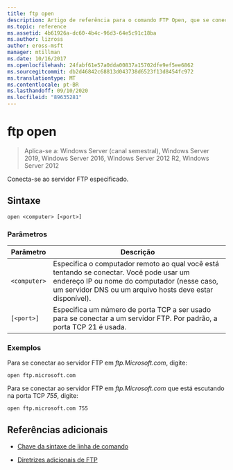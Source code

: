 ```yaml
---
title: ftp open
description: Artigo de referência para o comando FTP Open, que se conecta ao servidor FTP especificado.
ms.topic: reference
ms.assetid: 4b61926a-dc60-4b4c-96d3-64e5c91c18ba
ms.author: lizross
author: eross-msft
manager: mtillman
ms.date: 10/16/2017
ms.openlocfilehash: 24fabf61e57a0dda00837a15702dfe9ef5ee6862
ms.sourcegitcommit: db2d46842c68813d043738d6523f13d8454fc972
ms.translationtype: MT
ms.contentlocale: pt-BR
ms.lasthandoff: 09/10/2020
ms.locfileid: "89635281"
---
```

# <a name="ftp-open"></a>ftp open

> Aplica-se a: Windows Server (canal semestral), Windows Server 2019, Windows Server 2016, Windows Server 2012 R2, Windows Server 2012

Conecta-se ao servidor FTP especificado.

## <a name="syntax"></a>Sintaxe

```
open <computer> [<port>]
```

### <a name="parameters"></a>Parâmetros

| Parâmetro | Descrição |
| --------- | ----------- |
| `<computer>` | Especifica o computador remoto ao qual você está tentando se conectar. Você pode usar um endereço IP ou nome do computador (nesse caso, um servidor DNS ou um arquivo hosts deve estar disponível). |
| `[<port>]` | Especifica um número de porta TCP a ser usado para se conectar a um servidor FTP. Por padrão, a porta TCP 21 é usada. |

### <a name="examples"></a>Exemplos

Para se conectar ao servidor FTP em *ftp.Microsoft.com*, digite:

```
open ftp.microsoft.com
```

Para se conectar ao servidor FTP em *ftp.Microsoft.com* que está escutando na porta TCP *755*, digite:

```
open ftp.microsoft.com 755
```

## <a name="additional-references"></a>Referências adicionais

- [Chave da sintaxe de linha de comando](command-line-syntax-key.md)

- [Diretrizes adicionais de FTP](/previous-versions/orphan-topics/ws.10/cc756013(v=ws.10))
